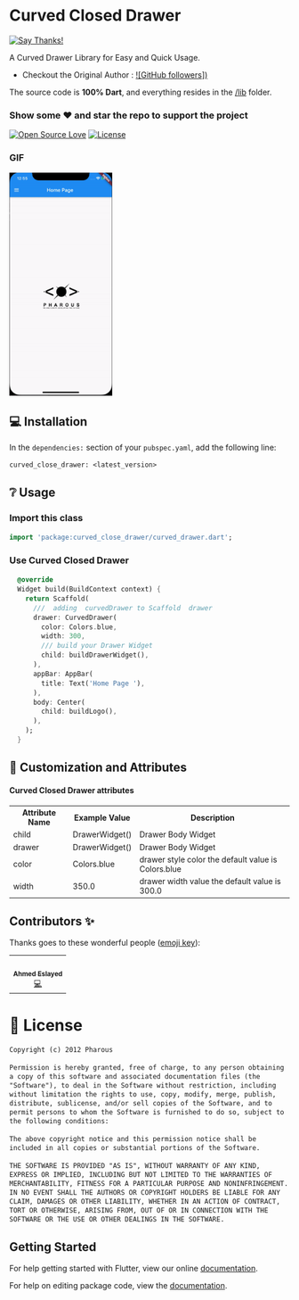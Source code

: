 

#  Curved Closed Drawer

[![Say Thanks!](https://img.shields.io/badge/Say%20Thanks-!-1EAEDB.svg)](https://www.pharous.com/) 

A Curved Drawer Library for Easy and Quick Usage.
* Checkout the Original Author : [![GitHub followers])](https://github.com/ahmedelsayed96)


The source code is **100% Dart**, and everything resides in the [/lib](https://github.com/pharous-flutter/curved_drawer/tree/master/lib) folder.


### Show some :heart: and star the repo to support the project



[![Open Source Love](https://badges.frapsoft.com/os/v1/open-source.svg?v=102)](https://opensource.org/licenses/MIT)
[![License](https://img.shields.io/badge/license-MIT-blue.svg)](https://github.com/pharous-flutter/drawer_swip/tree/master/LICENSE)


### GIF
<img src="https://github.com/pharous-flutter/curved_drawer/raw/master/screens/curved_drawer.gif" height="400" alt="GIF"/>

## 💻 Installation
In the `dependencies:` section of your `pubspec.yaml`, add the following line:



```
curved_close_drawer: <latest_version>
```

## ❔ Usage

### Import this class
```dart
import 'package:curved_close_drawer/curved_drawer.dart';
```

### Use Curved Closed Drawer

```dart
  @override
  Widget build(BuildContext context) {
    return Scaffold(
      ///  adding  curvedDrawer to Scaffold  drawer
      drawer: CurvedDrawer(
        color: Colors.blue,
        width: 300,
        /// build your Drawer Widget
        child: buildDrawerWidget(),
      ),
      appBar: AppBar(
        title: Text('Home Page '),
      ),
      body: Center(
        child: buildLogo(),
      ),
    );
  }
```

## 🎨 Customization and Attributes

#### Curved Closed Drawer attributes
<table>
    <th>Attribute Name</th>
    <th>Example Value</th>
    <th>Description</th>
    <tr>
        <td>child</td>
        <td>DrawerWidget()</td>
        <td>Drawer Body Widget </td>
    </tr>
    <tr>
        <td>drawer</td>
        <td> DrawerWidget()</td>
        <td>Drawer Body Widget </td>
    </tr>
    <tr>
        <td>color</td>
        <td>Colors.blue</td>
        <td>drawer style color  the default value is Colors.blue </td>
    </tr>
    <tr>
        <td>width</td>
        <td>350.0</td>
        <td>drawer width value the default value is 300.0</td>
    </tr>
   

</table>

## Contributors ✨

Thanks goes to these wonderful people ([emoji key](https://allcontributors.org/docs/en/emoji-key)):

<table>
  <tr>
   <td align="center"><a href="https://github.com/ahmedelsayed96"><img src="https://avatars1.githubusercontent.com/u/18017854?s=100" width="100px;" alt=""/><br /><sub><b>Ahmed Eslayed</b></sub></a><br /><a href="https://github.com/ahmedelsayed96" title="Coding">💻</a></td>
</table>

# 📃 License

    Copyright (c) 2012 Pharous

    Permission is hereby granted, free of charge, to any person obtaining a copy of this software and associated documentation files (the "Software"), to deal in the Software without restriction, including without limitation the rights to use, copy, modify, merge, publish, distribute, sublicense, and/or sell copies of the Software, and to permit persons to whom the Software is furnished to do so, subject to the following conditions:

    The above copyright notice and this permission notice shall be included in all copies or substantial portions of the Software.

    THE SOFTWARE IS PROVIDED "AS IS", WITHOUT WARRANTY OF ANY KIND, EXPRESS OR IMPLIED, INCLUDING BUT NOT LIMITED TO THE WARRANTIES OF MERCHANTABILITY, FITNESS FOR A PARTICULAR PURPOSE AND NONINFRINGEMENT. IN NO EVENT SHALL THE AUTHORS OR COPYRIGHT HOLDERS BE LIABLE FOR ANY CLAIM, DAMAGES OR OTHER LIABILITY, WHETHER IN AN ACTION OF CONTRACT, TORT OR OTHERWISE, ARISING FROM, OUT OF OR IN CONNECTION WITH THE SOFTWARE OR THE USE OR OTHER DEALINGS IN THE SOFTWARE.

## Getting Started

For help getting started with Flutter, view our online [documentation](https://flutter.io/).

For help on editing package code, view the [documentation](https://flutter.io/developing-packages/).
